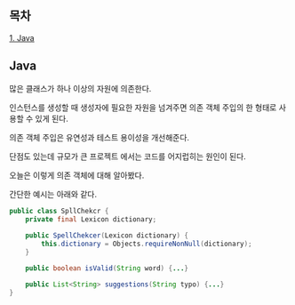 ## 목차
[1. Java](#java)   

## Java
많은 클래스가 하나 이상의 자원에 의존한다.

인스턴스를 생성할 때 생성자에 필요한 자원을 넘겨주면 의존 객체 주입의 한 형태로 사용할 수 있게 된다.

의존 객체 주입은 유연성과 테스트 용이성을 개선해준다.

단점도 있는데 규모가 큰 프로젝트 에서는 코드를 어지럽히는 원인이 된다.

오늘은 이렇게 의존 객체에 대해 알아봤다.

간단한 예시는 아래와 같다.

```java
public class SpllChekcr {
	private final Lexicon dictionary;
	
	public SpellChekcer(Lexicon dictionary) {
		this.dictionary = Objects.requireNonNull(dictionary);
	}

	public boolean isValid(String word) {...}

	public List<String> suggestions(String typo) {...}
}
```